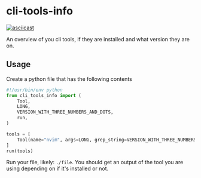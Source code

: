 # cli-tools-info

[![asciicast](https://asciinema.org/a/WUtnWUkMnrm5NyQ0Gi0c1CaHu.svg)](https://asciinema.org/a/WUtnWUkMnrm5NyQ0Gi0c1CaHu)

An overview of you cli tools, if they are installed and what version they are on.

## Usage
Create a python file that has the following contents
```python
#!/usr/bin/env python
from cli_tools_info import (
    Tool,
    LONG,
    VERSION_WITH_THREE_NUMBERS_AND_DOTS,
    run,
)

tools = [
    Tool(name="nvim", args=LONG, grep_string=VERSION_WITH_THREE_NUMBERS_AND_DOTS),
]
run(tools)
```

Run your file, likely: `./file`. You should get an output of the tool you are using depending on if it's installed or not.
